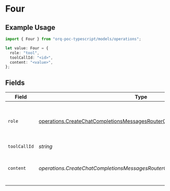# Four

## Example Usage

```typescript
import { Four } from "orq-poc-typescript/models/operations";

let value: Four = {
  role: "tool",
  toolCallId: "<id>",
  content: "<value>",
};
```

## Fields

| Field                                                                                                                                                                | Type                                                                                                                                                                 | Required                                                                                                                                                             | Description                                                                                                                                                          |
| -------------------------------------------------------------------------------------------------------------------------------------------------------------------- | -------------------------------------------------------------------------------------------------------------------------------------------------------------------- | -------------------------------------------------------------------------------------------------------------------------------------------------------------------- | -------------------------------------------------------------------------------------------------------------------------------------------------------------------- |
| `role`                                                                                                                                                               | [operations.CreateChatCompletionsMessagesRouterChatCompletionsRequestRole](../../models/operations/createchatcompletionsmessagesrouterchatcompletionsrequestrole.md) | :heavy_check_mark:                                                                                                                                                   | The role of the messages author, in this case **tool**.                                                                                                              |
| `toolCallId`                                                                                                                                                         | *string*                                                                                                                                                             | :heavy_check_mark:                                                                                                                                                   | N/A                                                                                                                                                                  |
| `content`                                                                                                                                                            | *operations.CreateChatCompletionsMessagesRouterChatCompletionsRequestContent*                                                                                        | :heavy_check_mark:                                                                                                                                                   | The contents of a particular role's message.                                                                                                                         |